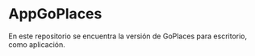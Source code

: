 # AppGoPlaces
En este repositorio se encuentra la versión de GoPlaces para escritorio, como aplicación. 
